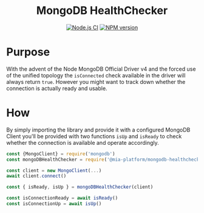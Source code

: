 <div align="center">

# MongoDB HealthChecker

[![Node.js CI](https://github.com/mia-platform/mongodb-healthchecker/actions/workflows/node.js.yml/badge.svg)](https://github.com/mia-platform/mongodb-healthchecker/actions/workflows/node.js.yml)
[![NPM version][npmjs-svg]][npmjs-com]

</div>

# Purpose

With the advent of the Node MongoDB Official Driver v4 and the forced use of the unified topology the `isConnected` check available in the driver will always return `true`. However you might want to track down whether the connection is actually ready and usable.

# How

By simply importing the library and provide it with a configured MongoDB Client you'll be provided with two functions `isUp` and `isReady` to check whether the connection is available and operate accordingly.

```javascript
const {MongoClient} = require('mongodb')
const mongoDBHealthChecker = require('@mia-platform/mongodb-healthchecker')

const client = new MongoClient(...)
await client.connect()

const { isReady, isUp } = mongoDBHealthChecker(client)

const isConnectionReady = await isReady()
const isConnectionUp = await isUp()
```


[npmjs-svg]: https://img.shields.io/npm/v/@mia-platform/mongodb-healthchecker.svg?logo=npm
[npmjs-com]: https://www.npmjs.com/package/@mia-platform/mongodb-healthchecker

